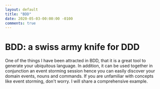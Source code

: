 ```yaml
---
layout: default
title: "BDD"
date: 2020-05-03-00:00:00 -0100
comments: true
---
```


# BDD: a swiss army knife for DDD

One of the things I have been attracted in BDD, that it is a great tool to generate your ubiquitous language. In addition, it can be used together in conjunction an event storming session hence you can easily discover your domain events, nouns and commands. If you are unfamiliar with concepts like event storming, don't worry. I will share a comprehensive example.

